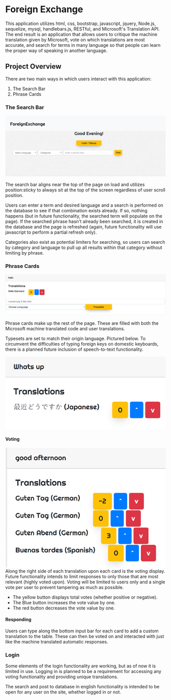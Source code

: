 # Foreign Exchange
This application utilizes html, css, bootstrap, javascript, jquery, Node.js, sequelize, mysql, handlebars.js, RESTful, and Microsoft's Translation API. The end result is an application that allows users to critique the machine translation given by Microsoft, vote on which translations are most accurate, and search for terms in many language so that people can learn the proper way of speaking in another language.

## Project Overview
There are two main ways in which users interact with this application:
1. The Search Bar
2. Phrase Cards

### The Search Bar
![Search Bar](https://github.com/bshin19/Foreign-Exchange/blob/final/public/img/forexload.gif)

The search bar aligns near the top of the page on load and utilizes position:sticky to always sit at the top of the screen regardless of user scroll position.

Users can enter a term and desired language and a search is performed on the database to see if that combination exists already. If so, nothing happens (but in future functionality, the searched term will populate on the page). If the searched phrase hasn't already been searched, it is created in the database and the page is refreshed (again, future functionality will use javascript to perform a partial refresh only).

Categories also exist as potential limiters for searching, so users can search by category and language to pull up all results within that category without limiting by phrase.

### Phrase Cards
![Card Example](https://github.com/bshin19/Foreign-Exchange/blob/final/public/img/forexcard.PNG)

Phrase cards make up the rest of the page. These are filled with both the Microsoft machine translated code and user translations.

Typesets are set to match their origin language. Pictured below. To circumvent the difficulties of typing foreign keys on domestic keyboards, there is a planned future inclusion of speech-to-text functionality.

![Foreign typesets](https://github.com/bshin19/Foreign-Exchange/blob/final/public/img/forexlang.PNG)

#### Voting
![Voting](https://github.com/bshin19/Foreign-Exchange/blob/final/public/img/forexvotse.PNG)
Along the right side of each translation upon each card is the voting display. Future functionality intends to limit responses to only those that are most relevant (highly voted upon). Voting will be limited to users only and a single vote per user to prevent tampering as much as possible.

+ The yellow button displays total votes (whether positive or negative).
+ The Blue button increases the vote value by one.
+ The red button decreases the vote value by one.

#### Responding
Users can type along the bottom input bar for each card to add a custom translation to the table. These can then be voted on and interacted with just like the machine translated automatic responses.

### Login
Some elements of the login functionality are working, but as of now it is limited in use. Logging in is planned to be a requirement for accessing any voting functionality and providing unique translations.

The search and post to database in english functionality is intended to be open for any user on the site, whether logged in or not.